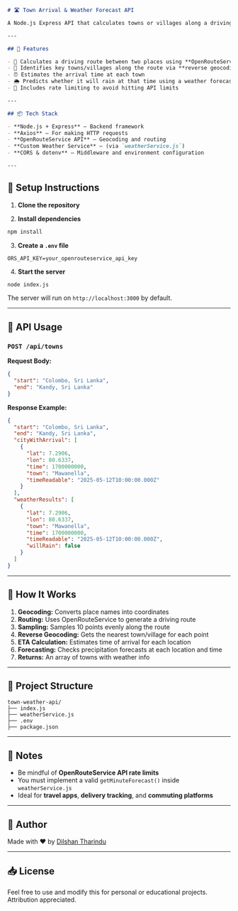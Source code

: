 
````markdown
# 🛣️ Town Arrival & Weather Forecast API

A Node.js Express API that calculates towns or villages along a driving route between two locations and predicts the weather (rain or not) at the estimated arrival time for each town.

---

## 🌟 Features

- 🚗 Calculates a driving route between two places using **OpenRouteService**
- 📍 Identifies key towns/villages along the route via **reverse geocoding**
- ⏰ Estimates the arrival time at each town
- 🌦️ Predicts whether it will rain at that time using a weather forecasting service
- 🧩 Includes rate limiting to avoid hitting API limits

---

## 📦 Tech Stack

- **Node.js + Express** – Backend framework
- **Axios** – For making HTTP requests
- **OpenRouteService API** – Geocoding and routing
- **Custom Weather Service** – (via `weatherService.js`)
- **CORS & dotenv** – Middleware and environment configuration

---
````

## 🔧 Setup Instructions

1. **Clone the repository**



2. **Install dependencies**

```bash
npm install
```

3. **Create a `.env` file**

```env
ORS_API_KEY=your_openrouteservice_api_key
```

4. **Start the server**

```bash
node index.js
```

The server will run on `http://localhost:3000` by default.

---

## 📡 API Usage

### `POST /api/towns`

**Request Body:**

```json
{
  "start": "Colombo, Sri Lanka",
  "end": "Kandy, Sri Lanka"
}
```

**Response Example:**

```json
{
  "start": "Colombo, Sri Lanka",
  "end": "Kandy, Sri Lanka",
  "cityWithArrival": [
    {
      "lat": 7.2906,
      "lon": 80.6337,
      "time": 1700000000,
      "town": "Mawanella",
      "timeReadable": "2025-05-12T10:00:00.000Z"
    }
  ],
  "weatherResults": [
    {
      "lat": 7.2906,
      "lon": 80.6337,
      "town": "Mawanella",
      "time": 1700000000,
      "timeReadable": "2025-05-12T10:00:00.000Z",
      "willRain": false
    }
  ]
}
```

---

## 🧠 How It Works

1. **Geocoding:** Converts place names into coordinates
2. **Routing:** Uses OpenRouteService to generate a driving route
3. **Sampling:** Samples 10 points evenly along the route
4. **Reverse Geocoding:** Gets the nearest town/village for each point
5. **ETA Calculation:** Estimates time of arrival for each location
6. **Forecasting:** Checks precipitation forecasts at each location and time
7. **Returns:** An array of towns with weather info

---

## 📂 Project Structure

```
town-weather-api/
├── index.js
├── weatherService.js
├── .env
├── package.json
```

---

## 📝 Notes

* Be mindful of **OpenRouteService API rate limits**
* You must implement a valid `getMinuteForecast()` inside `weatherService.js`
* Ideal for **travel apps**, **delivery tracking**, and **commuting platforms**

---

## 🙌 Author

Made with ❤️ by [Dilshan Tharindu](https://www.linkedin.com/in/dilshan-tharindu)

---

## 📥 License

Feel free to use and modify this for personal or educational projects. Attribution appreciated.

```

